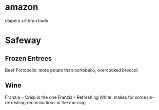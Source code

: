
# amazon

diapers
all-bran buds

# Safeway

## Frozen Entrees

Beef Portobello: more potato than portobello, overcooked broccoli

## Wine

Franzia ~ Crisp is the one
Franzia - Refreshing White: makes for some un-refreshing recriminations in the morning